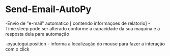 # Send-Email-AutoPy
-Envio de "e-mail" automatico [ contendo informaçoes de relatorio]
-Time.sleep pode ser alterado conforme a capacidade da sua maquina e a resposta dela para automação

-pyautogui.position - informa a localização do mouse para fazer a interação com o click
